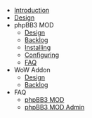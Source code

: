   * [Introduction](Introduction.md)
  * [Design](Design.md)
  * phpBB3 MOD
    * [Design](PhpBB3Mod.md)
    * [Backlog](PhpBB3Backlog.md)
    * [Installing](InstallingPhpBB3Mod.md)
    * [Configuring](ConfiguringMod.md)
    * [FAQ](FAQphpBB3.md)
  * WoW Addon
    * [Design](WoWAddonDesign.md)
    * [Backlog](WoWAddonBacklog.md)
  * FAQ
    * [phpBB3 MOD](FAQphpBB3.md)
    * [phpBB3 MOD Admin](FAQphpBB3Admin.md)